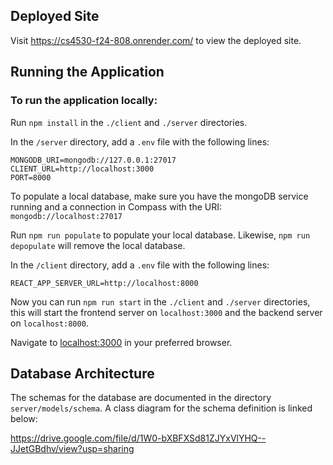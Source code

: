 ## Deployed Site
Visit https://cs4530-f24-808.onrender.com/ to view the deployed site.

## Running the Application
### To run the application locally:

Run `npm install` in the `./client` and `./server` directories.

In the `/server` directory, add a `.env` file with the following lines:
```
MONGODB_URI=mongodb://127.0.0.1:27017
CLIENT_URL=http://localhost:3000
PORT=8000
```
To populate a local database, make sure you have the mongoDB service running and a connection in Compass with the URI: `mongodb://localhost:27017`

Run `npm run populate` to populate your local database. Likewise, `npm run depopulate` will remove the local database.

In the `/client` directory, add a `.env` file with the following lines:
```
REACT_APP_SERVER_URL=http://localhost:8000
```
Now you can run `npm run start` in the `./client` and `./server` directories, this will start the frontend server on `localhost:3000` and the backend server on `localhost:8000`.

Navigate to [localhost:3000](http://localhost:3000) in your preferred browser.


## Database Architecture

The schemas for the database are documented in the directory `server/models/schema`.
A class diagram for the schema definition is linked below:

https://drive.google.com/file/d/1W0-bXBFXSd81ZJYxVlYHQ--JJetGBdhv/view?usp=sharing
